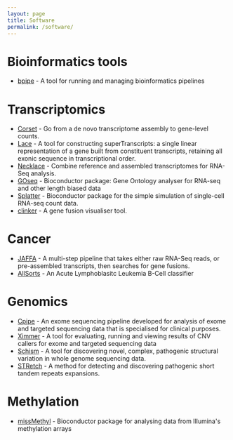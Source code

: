 ```yaml
---
layout: page
title: Software
permalink: /software/
---
```


# Bioinformatics tools
* [bpipe](http://docs.bpipe.org/) - A tool for running and managing bioinformatics pipelines

# Transcriptomics
* [Corset](https://github.com/Oshlack/Corset/wiki) - Go from a de novo transcriptome assembly to gene-level counts.
* [Lace](https://github.com/Oshlack/Lace/wiki) - A tool for constructing superTranscripts: a single linear representation of a gene built from constituent transcripts, retaining all exonic sequence in transcriptional order.
* [Necklace](https://github.com/Oshlack/necklace/wiki) - Combine reference and assembled transcriptomes for RNA-Seq analysis.
* [GOseq](http://bioconductor.org/packages/release/bioc/html/goseq.html) - Bioconductor package: Gene Ontology analyser for RNA-seq and other length biased data
* [Splatter](https://github.com/Oshlack/splatter) - Bioconductor package for the simple simulation of single-cell RNA-seq count data.
* [clinker](https://github.com/Oshlack/Clinker) - A gene fusion visualiser tool.

# Cancer
* [JAFFA](https://github.com/Oshlack/JAFFA/wiki) - A multi-step pipeline that takes either raw RNA-Seq reads, or pre-assembled transcripts, then searches for gene fusions.
* [AllSorts](https://github.com/Oshlack/AllSorts) - An Acute Lymphoblasitc Leukemia B-Cell classifier

# Genomics
* [Cpipe](https://melbournegenomics.github.io/) - An exome sequencing pipeline developed for analysis of exome and targeted sequencing data that is specialised for clinical purposes.
* [Ximmer](http://ximmer.org/) - A tool for evaluating, running and viewing results of CNV callers for exome and targeted sequencing data
* [Schism](https://github.com/ssadedin/schism) - A tool for discovering novel, complex, pathogenic structural variation in whole 
  genome sequencing data.
* [STRetch](https://github.com/Oshlack/STRetch) - A method for detecting and discovering pathogenic short tandem repeats expansions.

# Methylation
* [missMethyl](http://www.bioconductor.org/packages/release/bioc/html/missMethyl.html) - Bioconductor package for analysing data from Illumina's methylation arrays
